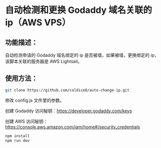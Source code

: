 # 自动检测和更换 Godaddy 域名关联的 ip（AWS VPS）

## 功能描述：

自动检测申请的 Godaddy 域名绑定的 ip 是否被墙，如果被墙，更换绑定的 ip，该脚本关联的服务器是 AWS Lightsail。

## 使用方法：

```bash
git clone https://github.com/coldice8/auto-change-ip.git
```

修改 config.js 文件里的参数。

创建 Godaddy 访问秘钥：https://developer.godaddy.com/keys 

创建 AWS 访问秘钥：https://console.aws.amazon.com/iam/home#/security_credentials

```bash
npm install
npm run dev
```

